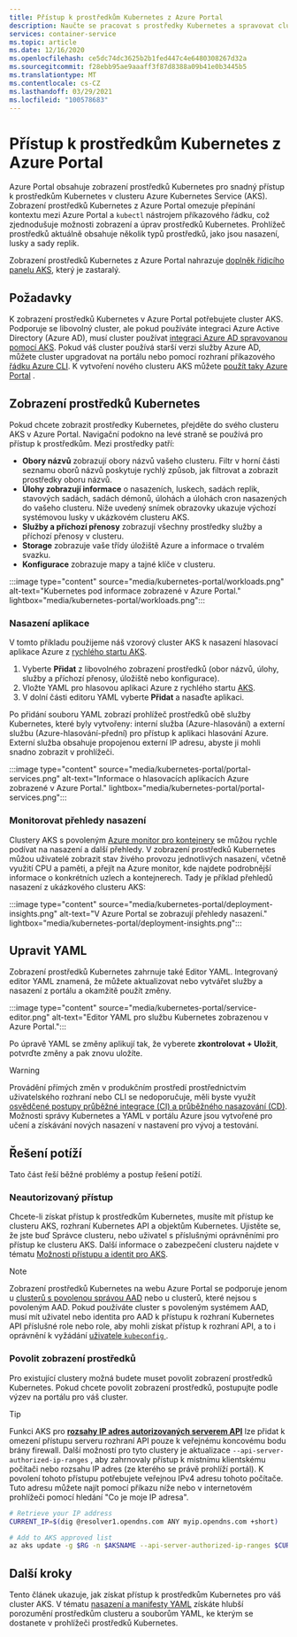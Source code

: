 ```yaml
---
title: Přístup k prostředkům Kubernetes z Azure Portal
description: Naučte se pracovat s prostředky Kubernetes a spravovat cluster Azure Kubernetes Service (AKS) z Azure Portal.
services: container-service
ms.topic: article
ms.date: 12/16/2020
ms.openlocfilehash: ce5dc74dc3625b2b1fed447c4e6480308267d32a
ms.sourcegitcommit: f28ebb95ae9aaaff3f87d8388a09b41e0b3445b5
ms.translationtype: MT
ms.contentlocale: cs-CZ
ms.lasthandoff: 03/29/2021
ms.locfileid: "100578683"
---
```

# <a name="access-kubernetes-resources-from-the-azure-portal"></a>Přístup k prostředkům Kubernetes z Azure Portal

Azure Portal obsahuje zobrazení prostředků Kubernetes pro snadný přístup k prostředkům Kubernetes v clusteru Azure Kubernetes Service (AKS). Zobrazení prostředků Kubernetes z Azure Portal omezuje přepínání kontextu mezi Azure Portal a `kubectl` nástrojem příkazového řádku, což zjednodušuje možnosti zobrazení a úprav prostředků Kubernetes. Prohlížeč prostředků aktuálně obsahuje několik typů prostředků, jako jsou nasazení, lusky a sady replik.

Zobrazení prostředků Kubernetes z Azure Portal nahrazuje [doplněk řídicího panelu AKS][kubernetes-dashboard], který je zastaralý.

## <a name="prerequisites"></a>Požadavky

K zobrazení prostředků Kubernetes v Azure Portal potřebujete cluster AKS. Podporuje se libovolný cluster, ale pokud používáte integraci Azure Active Directory (Azure AD), musí cluster používat [integraci Azure AD spravovanou pomocí AKS][aks-managed-aad]. Pokud váš cluster používá starší verzi služby Azure AD, můžete cluster upgradovat na portálu nebo pomocí rozhraní příkazového [řádku Azure CLI][cli-aad-upgrade]. K vytvoření nového clusteru AKS můžete [použít taky Azure Portal][portal-cluster] .

## <a name="view-kubernetes-resources"></a>Zobrazení prostředků Kubernetes

Pokud chcete zobrazit prostředky Kubernetes, přejděte do svého clusteru AKS v Azure Portal. Navigační podokno na levé straně se používá pro přístup k prostředkům. Mezi prostředky patří:

- **Obory názvů** zobrazují obory názvů vašeho clusteru. Filtr v horní části seznamu oborů názvů poskytuje rychlý způsob, jak filtrovat a zobrazit prostředky oboru názvů.
- **Úlohy zobrazují informace** o nasazeních, luskech, sadách replik, stavových sadách, sadách démonů, úlohách a úlohách cron nasazených do vašeho clusteru. Níže uvedený snímek obrazovky ukazuje výchozí systémovou lusky v ukázkovém clusteru AKS.
- **Služby a příchozí přenosy** zobrazují všechny prostředky služby a příchozí přenosy v clusteru.
- **Storage** zobrazuje vaše třídy úložiště Azure a informace o trvalém svazku.
- **Konfigurace** zobrazuje mapy a tajné klíče v clusteru.

:::image type="content" source="media/kubernetes-portal/workloads.png" alt-text="Kubernetes pod informace zobrazené v Azure Portal." lightbox="media/kubernetes-portal/workloads.png":::

### <a name="deploy-an-application"></a>Nasazení aplikace

V tomto příkladu použijeme náš vzorový cluster AKS k nasazení hlasovací aplikace Azure z [rychlého startu AKS][portal-quickstart].

1. Vyberte **Přidat** z libovolného zobrazení prostředků (obor názvů, úlohy, služby a příchozí přenosy, úložiště nebo konfigurace).
1. Vložte YAML pro hlasovou aplikaci Azure z rychlého startu [AKS][portal-quickstart].
1. V dolní části editoru YAML vyberte **Přidat** a nasaďte aplikaci. 

Po přidání souboru YAML zobrazí prohlížeč prostředků obě služby Kubernetes, které byly vytvořeny: interní služba (Azure-hlasování) a externí službu (Azure-hlasování-přední) pro přístup k aplikaci hlasování Azure. Externí služba obsahuje propojenou externí IP adresu, abyste ji mohli snadno zobrazit v prohlížeči.

:::image type="content" source="media/kubernetes-portal/portal-services.png" alt-text="Informace o hlasovacích aplikacích Azure zobrazené v Azure Portal." lightbox="media/kubernetes-portal/portal-services.png":::

### <a name="monitor-deployment-insights"></a>Monitorovat přehledy nasazení

Clustery AKS s povoleným [Azure monitor pro kontejnery][enable-monitor] se můžou rychle podívat na nasazení a další přehledy. V zobrazení prostředků Kubernetes můžou uživatelé zobrazit stav živého provozu jednotlivých nasazení, včetně využití CPU a paměti, a přejít na Azure monitor, kde najdete podrobnější informace o konkrétních uzlech a kontejnerech. Tady je příklad přehledů nasazení z ukázkového clusteru AKS:

:::image type="content" source="media/kubernetes-portal/deployment-insights.png" alt-text="V Azure Portal se zobrazují přehledy nasazení." lightbox="media/kubernetes-portal/deployment-insights.png":::

## <a name="edit-yaml"></a>Upravit YAML

Zobrazení prostředků Kubernetes zahrnuje také Editor YAML. Integrovaný editor YAML znamená, že můžete aktualizovat nebo vytvářet služby a nasazení z portálu a okamžitě použít změny.

:::image type="content" source="media/kubernetes-portal/service-editor.png" alt-text="Editor YAML pro službu Kubernetes zobrazenou v Azure Portal.":::

Po úpravě YAML se změny aplikují tak, že vyberete **zkontrolovat + Uložit**, potvrďte změny a pak znovu uložíte.

>[!WARNING]
> Provádění přímých změn v produkčním prostředí prostřednictvím uživatelského rozhraní nebo CLI se nedoporučuje, měli byste využít [osvědčené postupy průběžné integrace (CI) a průběžného nasazování (CD)](kubernetes-action.md). Možnosti správy Kubernetes a YAML v portálu Azure jsou vytvořené pro učení a získávání nových nasazení v nastavení pro vývoj a testování.

## <a name="troubleshooting"></a>Řešení potíží

Tato část řeší běžné problémy a postup řešení potíží.

### <a name="unauthorized-access"></a>Neautorizovaný přístup

Chcete-li získat přístup k prostředkům Kubernetes, musíte mít přístup ke clusteru AKS, rozhraní Kubernetes API a objektům Kubernetes. Ujistěte se, že jste buď Správce clusteru, nebo uživatel s příslušnými oprávněními pro přístup ke clusteru AKS. Další informace o zabezpečení clusteru najdete v tématu [Možnosti přístupu a identit pro AKS][concepts-identity].

>[!NOTE]
> Zobrazení prostředků Kubernetes na webu Azure Portal se podporuje jenom u [clusterů s povolenou správou AAD](managed-aad.md) nebo u clusterů, které nejsou s povoleným AAD. Pokud používáte cluster s povoleným systémem AAD, musí mít uživatel nebo identita pro AAD k přístupu k rozhraní Kubernetes API příslušné role nebo role, aby mohli získat přístup k rozhraní API, a to i oprávnění k vyžádání [uživatele `kubeconfig` ](control-kubeconfig-access.md).

### <a name="enable-resource-view"></a>Povolit zobrazení prostředků

Pro existující clustery možná budete muset povolit zobrazení prostředků Kubernetes. Pokud chcete povolit zobrazení prostředků, postupujte podle výzev na portálu pro váš cluster.

> [!TIP]
> Funkci AKS pro [**rozsahy IP adres autorizovaných serverem API**](api-server-authorized-ip-ranges.md) lze přidat k omezení přístupu serveru rozhraní API pouze k veřejnému koncovému bodu brány firewall. Další možností pro tyto clustery je aktualizace `--api-server-authorized-ip-ranges` , aby zahrnovaly přístup k místnímu klientskému počítači nebo rozsahu IP adres (ze kterého se právě prohlíží portál). K povolení tohoto přístupu potřebujete veřejnou IPv4 adresu tohoto počítače. Tuto adresu můžete najít pomocí příkazu níže nebo v internetovém prohlížeči pomocí hledání "Co je moje IP adresa".
```bash
# Retrieve your IP address
CURRENT_IP=$(dig @resolver1.opendns.com ANY myip.opendns.com +short)

# Add to AKS approved list
az aks update -g $RG -n $AKSNAME --api-server-authorized-ip-ranges $CURRENT_IP/32

```

## <a name="next-steps"></a>Další kroky

Tento článek ukazuje, jak získat přístup k prostředkům Kubernetes pro váš cluster AKS. V tématu [nasazení a manifesty YAML][deployments] získáte hlubší porozumění prostředkům clusteru a souborům YAML, ke kterým se dostanete v prohlížeči prostředků Kubernetes.

<!-- LINKS - internal -->
[kubernetes-dashboard]: kubernetes-dashboard.md
[concepts-identity]: concepts-identity.md
[portal-quickstart]: kubernetes-walkthrough-portal.md#run-the-application
[deployments]: concepts-clusters-workloads.md#deployments-and-yaml-manifests
[aks-managed-aad]: managed-aad.md
[cli-aad-upgrade]: managed-aad.md#upgrading-to-aks-managed-azure-ad-integration
[enable-monitor]: ../azure-monitor/containers/container-insights-enable-existing-clusters.md
[portal-cluster]: kubernetes-walkthrough-portal.md